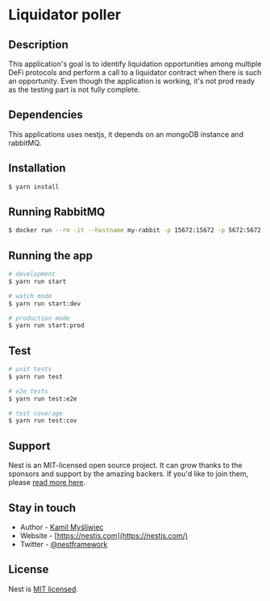 
# Liquidator poller
## Description

This application's goal is to identify liquidation opportunities among multiple DeFi protocols and perform a call to a liquidator contract when there is such an opportunity.
Even though the application is working, it's not prod ready as the testing part is not fully complete.

## Dependencies
This applications uses nestjs, it depends on an mongoDB instance and rabbitMQ.

## Installation

```bash
$ yarn install
```

## Running RabbitMQ

```bash
$ docker run --rm -it --hostname my-rabbit -p 15672:15672 -p 5672:5672 rabbitmq:3-management
```

## Running the app

```bash
# development
$ yarn run start

# watch mode
$ yarn run start:dev

# production mode
$ yarn run start:prod
```

## Test

```bash
# unit tests
$ yarn run test

# e2e tests
$ yarn run test:e2e

# test coverage
$ yarn run test:cov
```

## Support

Nest is an MIT-licensed open source project. It can grow thanks to the sponsors and support by the amazing backers. If you'd like to join them, please [read more here](https://docs.nestjs.com/support).

## Stay in touch

- Author - [Kamil Myśliwiec](https://kamilmysliwiec.com)
- Website - [https://nestjs.com](https://nestjs.com/)
- Twitter - [@nestframework](https://twitter.com/nestframework)

## License

Nest is [MIT licensed](LICENSE).
